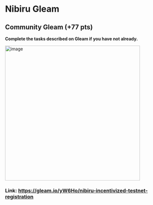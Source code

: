 # Nibiru Gleam

## Community Gleam (+77 pts)

**Complete the tasks described on Gleam if you have not already.**

<img width="441" alt="image" src="https://user-images.githubusercontent.com/107190154/222255008-f14844f8-95de-449e-b274-d9d14e6948ce.png">

### Link: https://gleam.io/yW6Ho/nibiru-incentivized-testnet-registration
